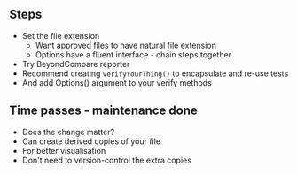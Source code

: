 
## Steps

* Set the file extension
    * Want approved files to have natural file extension
    * Options have a fluent interface - chain steps together
* Try BeyondCompare reporter
* Recommend creating `verifyYourThing()` to encapsulate and re-use tests
* And add Options() argument to your verify methods

## Time passes - maintenance done

* Does the change matter?
* Can create derived copies of your file
* For better visualisation
* Don't need to version-control the extra copies
